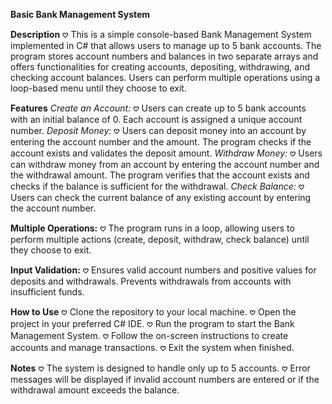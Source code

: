**Basic Bank Management System**

**Description**
    𖹭 This is a simple console-based Bank Management System implemented in C# that allows users to manage up to 5 bank accounts. 
    The program stores account numbers and balances in two separate arrays and offers functionalities for creating accounts, depositing, withdrawing, and checking account balances. 
    Users can perform multiple operations using a loop-based menu until they choose to exit.

**Features**
_Create an Account:_
    𖹭 Users can create up to 5 bank accounts with an initial balance of 0.
    Each account is assigned a unique account number.
_Deposit Money:_
    𖹭 Users can deposit money into an account by entering the account number and the amount.
    The program checks if the account exists and validates the deposit amount.
_Withdraw Money:_
    𖹭 Users can withdraw money from an account by entering the account number and the withdrawal amount.
    The program verifies that the account exists and checks if the balance is sufficient for the withdrawal.
_Check Balance:_
    𖹭 Users can check the current balance of any existing account by entering the account number.
    
**Multiple Operations:**
    𖹭 The program runs in a loop, allowing users to perform multiple actions (create, deposit, withdraw, check balance) until they choose to exit.
    
**Input Validation:**
    𖹭 Ensures valid account numbers and positive values for deposits and withdrawals.
    Prevents withdrawals from accounts with insufficient funds.
    
**How to Use**
    𖹭 Clone the repository to your local machine.
    𖹭 Open the project in your preferred C# IDE.
    𖹭 Run the program to start the Bank Management System.
    𖹭 Follow the on-screen instructions to create accounts and manage transactions.
    𖹭 Exit the system when finished.

**Notes**
    𖹭 The system is designed to handle only up to 5 accounts.
    𖹭 Error messages will be displayed if invalid account numbers are entered or if the withdrawal amount exceeds the balance.
